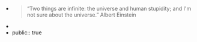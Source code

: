 - > “Two things are infinite: the universe and human stupidity; and I'm not sure about the universe.” Albert Einstein
-
- public:: true